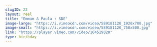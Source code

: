 ```yaml
---
slugID: 22 
layout: reel
title: "Emman & Paula : SDE"
image-large: "https://i.vimeocdn.com/video/589181120_1920x700.jpg"
image-small: "https://i.vimeocdn.com/video/589181120_750x500.jpg"
link: "https://player.vimeo.com/video/104519020"
type: birthday 
---
```

